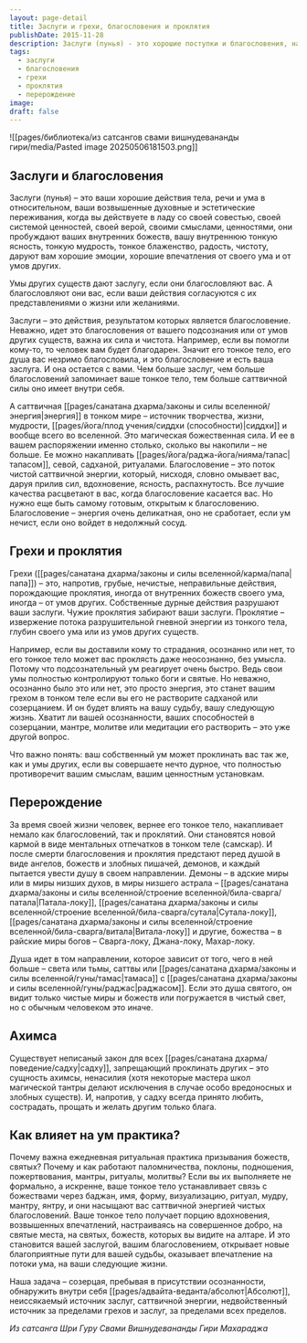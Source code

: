 ```yaml
---
layout: page-detail
title: Заслуги и грехи, благословения и проклятия
publishDate: 2015-11-28
description: Заслуги (пунья) - это хорошие поступки и благословения, наполняющие тонкое тело саттвичной энергией и открывающие путь к счастью и духовному росту. Грехи и проклятия разрушают заслуги и влияют на судьбу и перерождения. Ежедневная духовная практика усиливает благословения и помогает раскрыть внутренний источник света - Абсолют.
tags:
  - заслуги
  - благословения
  - грехи
  - проклятия
  - перерождение
image: 
draft: false
---
```

![[pages/библиотека/из сатсангов свами вишнудевананды гири/media/Pasted image 20250506181503.png]]
## Заслуги и благословения

Заслуги (пунья) – это ваши хорошие действия тела, речи и ума в относительном, ваши возвышенные духовные и эстетические переживания, когда вы действуете в ладу со своей совестью, своей системой ценностей, своей верой, своими смыслами, ценностями, они пробуждают ваших внутренних божеств, вашу внутреннюю тонкую ясность, тонкую мудрость, тонкое блаженство, радость, чистоту, даруют вам хорошие эмоции, хорошие впечатления от своего ума и от умов других.

Умы других существ дают заслугу, если они благословляют вас. А благословляют они вас, если ваши действия согласуются с их представлениями о жизни или желаниями.

Заслуги – это действия, результатом которых является благословение. Неважно, идет это благословения от вашего подсознания или от умов других существ, важна их сила и чистота. Например, если вы помогли кому-то, то человек вам будет благодарен. Значит его тонкое тело, его душа вас незримо благословила, и это благословение и есть ваша заслуга. И она остается с вами. Чем больше заслуг, чем больше благословений запоминает ваше тонкое тело, тем больше саттвичной силы оно имеет внутри себя.

А саттвичная [[pages/санатана дхарма/законы и силы вселенной/энергия|энергия]] в тонком мире – источник творчества, жизни, мудрости, [[pages/йога/плод учения/сиддхи (способности)|сиддхи]] и вообще всего во вселенной. Это магическая божественная сила. И ее в вашем распоряжении именно столько, сколько вы накопили – не больше. Ее можно накапливать [[pages/йога/раджа-йога/нияма/тапас|тапасом]], севой, садханой, ритуалами. Благословение – это поток чистой саттвичной энергии, который, нисходя, словно омывает вас, даруя прилив сил, вдохновение, ясность, распахнутость. Все лучшие качества расцветают в вас, когда благословение касается вас. Но нужно еще быть самому готовым, открытым к благословению. Благословение – энергия очень деликатная, оно не сработает, если ум нечист, если оно войдет в недолжный сосуд.

## Грехи и проклятия

Грехи ([[pages/санатана дхарма/законы и силы вселенной/карма/папа|папа]]) – это, напротив, грубые, нечистые, неправильные действия, порождающие проклятия, иногда от внутренних божеств своего ума, иногда – от умов других. Собственные дурные действия разрушают ваши заслуги. Чужие проклятия забирают ваши заслуги. Проклятие – извержение потока разрушительной гневной энергии из тонкого тела, глубин своего ума или из умов других существ.

Например, если вы доставили кому то страдания, осознанно или нет, то его тонкое тело может вас проклясть даже неосознанно, без умысла. Потому что подсознательный ум реагирует очень быстро. Ведь свои умы полностью контролируют только боги и святые. Но неважно, осознанно было это или нет, это просто энергия, это станет вашим грехом в тонком теле если вы его не растворите садханой или созерцанием. И он будет влиять на вашу судьбу, вашу следующую жизнь. Хватит ли вашей осознанности, ваших способностей в созерцании, мантре, молитве или медитации его растворить – это уже другой вопрос.

Что важно понять: ваш собственный ум может проклинать вас так же, как и умы других, если вы совершаете нечто дурное, что полностью противоречит вашим смыслам, вашим ценностным установкам.

## Перерождение

За время своей жизни человек, вернее его тонкое тело, накапливает немало как благословений, так и проклятий. Они становятся новой кармой в виде ментальных отпечатков в тонком теле (самскар). И после смерти благословения и проклятия предстают перед душой в виде ангелов, божеств и злобных пишачей, демонов, и каждый пытается увести душу в своем направлении. Демоны – в адские миры или в миры низших духов, в миры низшего астрала – [[pages/санатана дхарма/законы и силы вселенной/строение вселенной/била-сварга/патала|Патала-локу]], [[pages/санатана дхарма/законы и силы вселенной/строение вселенной/била-сварга/сутала|Сутала-локу]], [[pages/санатана дхарма/законы и силы вселенной/строение вселенной/била-сварга/витала|Витала-локу]] и другие, божества – в райские миры богов – Сварга-локу, Джана-локу, Махар-локу.

Душа идет в том направлении, которое зависит от того, чего в ней больше – света или тьмы, саттвы или [[pages/санатана дхарма/законы и силы вселенной/гуны/тамас|тамаса]] с [[pages/санатана дхарма/законы и силы вселенной/гуны/раджас|раджасом]]. Если это душа святого, он видит только чистые миры и божеств или погружается в чистый свет, но с обычным человеком это иначе.

## Ахимса

Существует неписаный закон для всех [[pages/санатана дхарма/поведение/садху|садху]], запрещающий проклинать других – это сущность ахимсы, ненасилия (хотя некоторые мастера школ магической тантры делают исключения в случае особо вредоносных и злобных существ). И, напротив, у садху всегда принято любить, сострадать, прощать и желать другим только блага.

## Как влияет на ум практика?

Почему важна ежедневная ритуальная практика призывания божеств, святых? Почему и как работают паломничества, поклоны, подношения, пожертвования, мантры, ритуалы, молитвы? Если вы их выполняете не формально, а искренне, ваше тонкое тело устанавливает связь с божествами через баджан, имя, форму, визуализацию, ритуал, мудру, мантру, янтру, и они насыщают вас саттвичной энергией чистых благословений. Ваше тонкое тело получает порцию вдохновения, возвышенных впечатлений, настраиваясь на совершенное добро, на святые места, на святых, божеств, которых вы видите на алтаре. И это становится вашей заслугой, вашим благословением, открывает новые благоприятные пути для вашей судьбы, оказывает впечатление на потоки ума, на ваши следующие жизни.

Наша задача – созерцая, пребывая в присутствии осознанности, обнаружить внутри себя [[pages/адвайта-веданта/абсолют|Абсолют]], неиссякаемый источник заслуг, саттвичной энергии, недвойственный источник за пределами грехов и заслуг, за пределами всех пределов.

*Из сатсанга Шри Гуру Свами Вишнудевананды Гири Махараджа*

